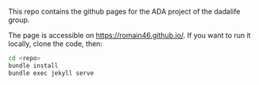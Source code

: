 This repo contains the github pages for the ADA project of the dadalife group.

The page is accessible on https://romain46.github.io/. If you want to run it locally, clone the code, 
then:
```bash
cd <repo>
bundle install
bundle exec jekyll serve
```

